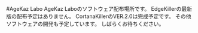 #AgeKaz Labo
AgeKaz Laboのソフトウェア配布場所です。
EdgeKillerの最新版の配布予定はありません。
CortanaKillerのVER.2.0は完成予定です。
その他ソフトウェアの開発も予定しています。
しばらくお待ちください。
